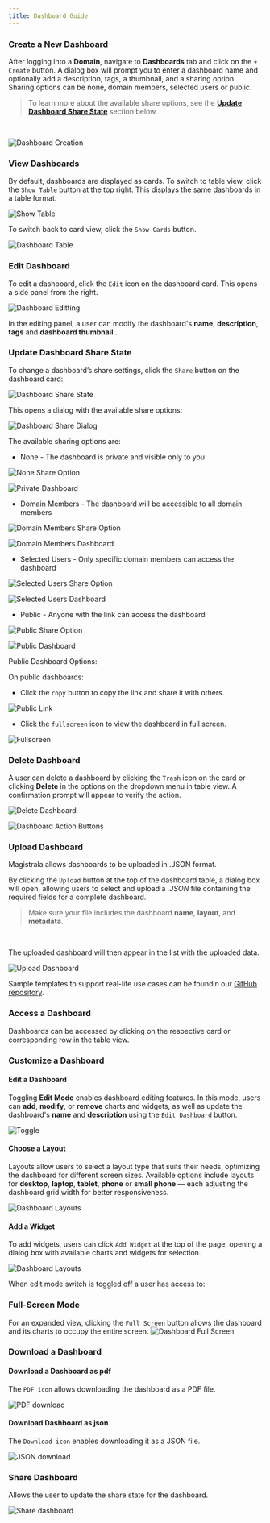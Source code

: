 ```yaml
---
title: Dashboard Guide
---
```


### Create a New Dashboard

After logging into a **Domain**, navigate to **Dashboards** tab and click on the `+ Create` button. A dialog box will prompt you to enter a dashboard name and optionally add a description, tags, a thumbnail, and a sharing option. Sharing options can be none, domain members, selected users or public.
> To learn more about the available share options, see the [**Update Dashboard Share State**](#update-dashboard-share-state) section below.
<br/>

![Dashboard Creation](../../img/dashboards/create-dash.png)

### View Dashboards

By default, dashboards are displayed as cards. To switch to table view, click the `Show Table` button at the top right. This displays the same dashboards in a table format.

![Show Table](../../img/dashboards/show-table.png)

To switch back to card view, click the `Show Cards` button.

![Dashboard Table](../../img/dashboards/table-view.png)

### Edit Dashboard

To edit a dashboard, click the `Edit` icon on the dashboard card.  This opens a side panel from the right.

![Dashboard Editting](../../img/dashboards/edit-dash.png)

In the editing panel, a user can modify the dashboard's **name**, **description**, **tags** and **dashboard thumbnail** .  

### Update Dashboard Share State

To change a dashboard’s share settings, click the `Share` button on the dashboard card:

![Dashboard Share State](../../img/dashboards/dashboard-share.png)

This opens a dialog with the available share options:

![Dashboard Share Dialog](../../img/dashboards/share-dashboard-dialog.png)

The available sharing options are:

- None - The dashboard is private and visible only to you

![None Share Option](../../img/dashboards/share-none-dialog.png)

![Private Dashboard](../../img/dashboards/dashboard-private.png)

- Domain Members - The dashboard will be accessible to all domain members

![Domain Members Share Option](../../img/dashboards/share-option-domain.png)

![Domain Members Dashboard](../../img/dashboards/dashboard-domain.png)

- Selected Users - Only specific domain members can access the dashboard

![Selected Users Share Option](../../img/dashboards/share-selected-dialog.png)

![Selected Users Dashboard](../../img/dashboards/dashboard-selected.png)

- Public - Anyone with the link can access the dashboard

![Public Share Option](../../img/dashboards/share-public-dialog.png)

![Public Dashboard](../../img/dashboards/dashboard-public.png)

Public Dashboard Options:

On public dashboards:

- Click the `copy` button to copy the link and share it with others.

![Public Link](../../img/dashboards/public-copy-link.png)

- Click the `fullscreen` icon to view the dashboard in full screen.

![Fullscreen](../../img/dashboards/public-fullscreen.png)

### Delete Dashboard

A user can delete a dashboard by clicking the `Trash` icon on the card or clicking **Delete** in the options on the dropdown menu in table view.
A confirmation prompt will appear to verify the action.

![Delete Dashboard](../../img/dashboards/delete-dashboard-icon.png)

![Dashboard Action Buttons](../../img/dashboards/dash-actions.png)

### Upload Dashboard

Magistrala allows dashboards to be uploaded in .JSON format.

By clicking the `Upload` button at the top of the dashboard table, a dialog box will open, allowing users to select and upload a _.JSON_ file containing the required fields for a complete dashboard.
> Make sure your file includes the dashboard **name**, **layout**, and **metadata**.  
<br/>

The uploaded dashboard will then appear in the list with the uploaded data.

![Upload Dashboard](../../img/dashboards/dash-upload.png)

Sample templates to support real-life use cases can be foundin our [GitHub repository](https://github.com/absmach/magistrala-ui/tree/main/samples/dashboard-templates).

### Access a Dashboard

Dashboards can be accessed by clicking on the respective card or corresponding row in the table view.

### Customize a Dashboard

#### Edit a Dashboard

Toggling **Edit Mode** enables dashboard editing features. In this mode, users can **add**, **modify**, or **remove** charts and widgets, as well as update the dashboard's **name** and **description** using the `Edit Dashboard` button.

![Toggle](../../img/dashboards/edit-toggle.png)

#### Choose a Layout

Layouts allow users to select a layout type that suits their needs, optimizing the dashboard for different screen sizes. Available options include layouts for **desktop**, **laptop**, **tablet**, **phone** or **small phone** — each adjusting the dashboard grid width for better responsiveness.

![Dashboard Layouts](../../img/dashboards/layouts.png)

#### Add a Widget

To add widgets, users can click `Add Widget` at the top of the page, opening a dialog box with available charts and widgets for selection.

![Dashboard Layouts](../../img/dashboards/add-widget.png)

When edit mode switch is toggled off a user has access to:

### Full-Screen Mode

For an expanded view, clicking the `Full Screen` button allows the dashboard and its charts to occupy the entire screen.
![Dashboard Full Screen](../../img/dashboards/dash-fullscreen.png)

### Download a Dashboard

#### Download a Dashboard as pdf

The `PDF icon` allows downloading the dashboard as a PDF file.

![PDF download](../../img/dashboards/download-pdf.png)

#### Download Dashboard as json

The `Download icon` enables downloading it as a JSON file.

![JSON download](../../img/dashboards/download-json.png)

### Share Dashboard

Allows the user to update the share state for the dashboard.

![Share dashboard](../../img/dashboards/dash-share-icon.png)
